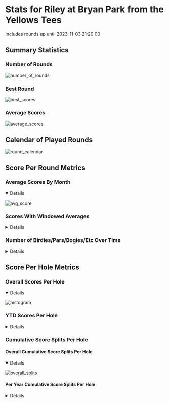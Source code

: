 # Stats for Riley at Bryan Park from the Yellows Tees

Includes rounds up until 2023-11-03 21:20:00

## Summary Statistics

### Number of Rounds

![number_of_rounds](img/Riley_BryanPark_YellowsTees/number_of_rounds.png)

### Best Round

![best_scores](img/Riley_BryanPark_YellowsTees/best_scores.png)

### Average Scores

![average_scores](img/Riley_BryanPark_YellowsTees/average_scores.png)

## Calendar of Played Rounds

![round_calendar](img/Riley_BryanPark_YellowsTees/round_calendar.png)

## Score Per Round Metrics

### Average Scores By Month

<details open>

![avg_score](img/Riley_BryanPark_YellowsTees/avg_score.png)

</details>

### Scores With Windowed Averages

<details>

![score_summary](img/Riley_BryanPark_YellowsTees/score_summary.png)

</details>

### Number of Birdies/Pars/Bogies/Etc Over Time

<details>

![score_frequency](img/Riley_BryanPark_YellowsTees/score_frequency.png)

</details>

## Score Per Hole Metrics

### Overall Scores Per Hole

<details open>

![histogram](img/Riley_BryanPark_YellowsTees/histogram.png)

</details>

### YTD Scores Per Hole

<details>

![histogram_ytd](img/Riley_BryanPark_YellowsTees/histogram_ytd.png)

</details>

### Cumulative Score Splits Per Hole

#### Overall Cumulative Score Splits Per Hole

<details open>

![overall_splits](img/Riley_BryanPark_YellowsTees/overall_splits.png)

</details>

#### Per Year Cumulative Score Splits Per Hole

<details>

![year_score_splits](img/Riley_BryanPark_YellowsTees/year_score_splits.png)

</details>
